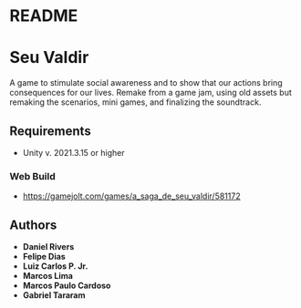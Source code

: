 # README #

# Seu Valdir

A game to stimulate social awareness and to show that our actions bring consequences for our lives.
Remake from a game jam, using old assets but remaking the scenarios, mini games, and finalizing the soundtrack.

## Requirements

- Unity v. 2021.3.15 or higher

### Web Build

- https://gamejolt.com/games/a_saga_de_seu_valdir/581172

## Authors

* **Daniel Rivers**
* **Felipe Dias**
* **Luiz Carlos P. Jr.**
* **Marcos Lima**
* **Marcos Paulo Cardoso**
* **Gabriel Tararam**
